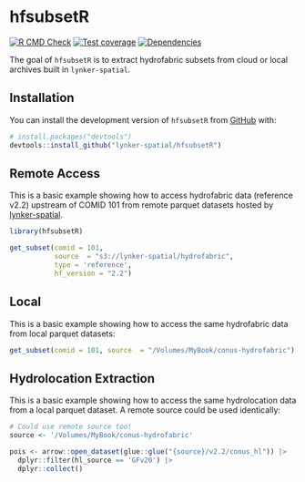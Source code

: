 
<!-- README.md is generated from README.Rmd. Please edit that file -->

# hfsubsetR

<!-- badges: start -->

[![R CMD
Check](https://github.com/lynker-spatial/hfsubsetR/actions/workflows/R-CMD-check.yaml/badge.svg)](https://github.com/lynker-spatial/hfsubsetR/actions/workflows/R-CMD-check.yaml)
[![Test
coverage](https://github.com/lynker-spatial/hfsubsetR/actions/workflows/test-coverage.yaml/badge.svg)](https://github.com/lynker-spatial/hfsubsetR/actions/workflows/test-coverage.yaml)
[![Dependencies](https://img.shields.io/badge/dependencies-6/70-orange?style=flat)](#)
<!-- badges: end -->

The goal of `hfsubsetR` is to extract hydrofabric subsets from cloud or
local archives built in `lynker-spatial`.

## Installation

You can install the development version of `hfsubsetR` from
[GitHub](https://github.com/) with:

``` r
# install.packages("devtools")
devtools::install_github("lynker-spatial/hfsubsetR")
```

## Remote Access

This is a basic example showing how to access hydrofabric data
(reference v2.2) upstream of COMID 101 from remote parquet datasets
hosted by [lynker-spatial](https://staging.lynker-spatial.com/).

``` r
library(hfsubsetR)

get_subset(comid = 101, 
           source  = "s3://lynker-spatial/hydrofabric",
           type = 'reference',
           hf_version = "2.2")
```

## Local

This is a basic example showing how to access the same hydrofabric data
from local parquet datasets:

``` r
get_subset(comid = 101, source  = "/Volumes/MyBook/conus-hydrofabric")
```

## Hydrolocation Extraction

This is a basic example showing how to access the same hydrolocation
data from a local parquet dataset. A remote source could be used
identically:

``` r
# Could use remote source too!
source <- '/Volumes/MyBook/conus-hydrofabric'

pois <- arrow::open_dataset(glue::glue("{source}/v2.2/conus_hl")) |>
  dplyr::filter(hl_source == 'GFv20') |>
  dplyr::collect()
```
